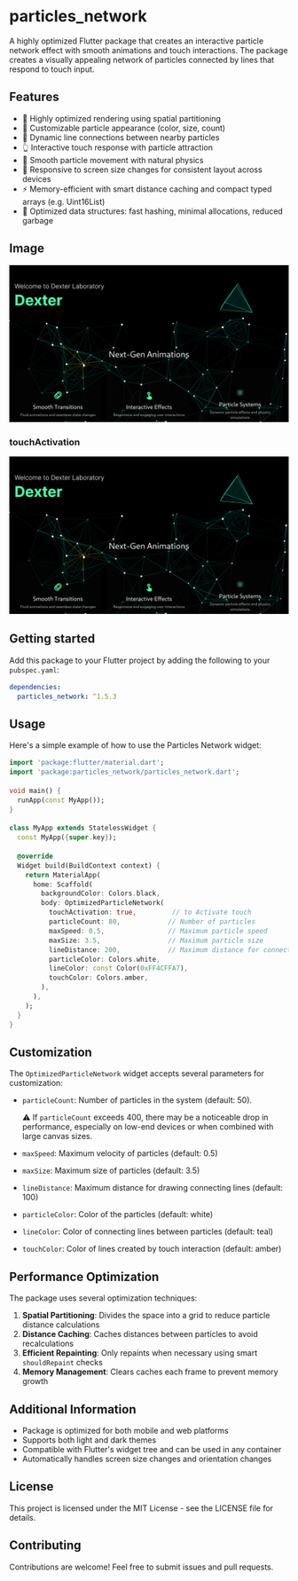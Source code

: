 <!--
This README describes the package. If you publish this package to pub.dev,
this README's contents appear on the landing page for your package.

For information about how to write a good package README, see the guide for
[writing package pages](https://dart.dev/tools/pub/writing-package-pages).

For general information about developing packages, see the Dart guide for
[creating packages](https://dart.dev/guides/libraries/create-packages)
and the Flutter guide for
[developing packages and plugins](https://flutter.dev/to/develop-packages).
-->


# particles_network

A highly optimized Flutter package that creates an interactive particle network effect with smooth animations and touch interactions. The package creates a visually appealing network of particles connected by lines that respond to touch input.

## Features

- 🚀 Highly optimized rendering using spatial partitioning
- 🎨 Customizable particle appearance (color, size, count)
- 🔗 Dynamic line connections between nearby particles
- 👆 Interactive touch response with particle attraction
- 🎯 Smooth particle movement with natural physics
- 📱 Responsive to screen size changes for consistent layout across devices
- ⚡ Memory-efficient with smart distance caching and compact typed arrays (e.g. Uint16List)
- 🧠 Optimized data structures: fast hashing, minimal allocations, reduced garbage

## Image 
![image](https://github.com/abod8639/Particles_Network/raw/main/assets/image.png)

### touchActivation
![](assets/image.png)
## Getting started

Add this package to your Flutter project by adding the following to your `pubspec.yaml`:

```yaml
dependencies:
  particles_network: ^1.5.3
```

## Usage

Here's a simple example of how to use the Particles Network widget:

```dart
import 'package:flutter/material.dart';
import 'package:particles_network/particles_network.dart';

void main() {
  runApp(const MyApp());
}

class MyApp extends StatelessWidget {
  const MyApp({super.key});

  @override
  Widget build(BuildContext context) {
    return MaterialApp(
      home: Scaffold(
        backgroundColor: Colors.black,
        body: OptimizedParticleNetwork(
          touchActivation: true,         // to Activate touch
          particleCount: 80,            // Number of particles
          maxSpeed: 0.5,                // Maximum particle speed
          maxSize: 3.5,                 // Maximum particle size
          lineDistance: 200,            // Maximum distance for connecting lines
          particleColor: Colors.white,
          lineColor: const Color(0xFF4CFFA7),
          touchColor: Colors.amber,
        ),
      ),
    );
  }
}

```

## Customization

The `OptimizedParticleNetwork` widget accepts several parameters for customization:

 - `particleCount`: Number of particles in the system (default: 50).

   ⚠️ If `particleCount` exceeds 400, there may be a noticeable drop in performance,
   especially on low-end devices or when combined with large canvas sizes.
- `maxSpeed`: Maximum velocity of particles (default: 0.5)
- `maxSize`: Maximum size of particles (default: 3.5)
- `lineDistance`: Maximum distance for drawing connecting lines (default: 100)
- `particleColor`: Color of the particles (default: white)
- `lineColor`: Color of connecting lines between particles (default: teal)
- `touchColor`: Color of lines created by touch interaction (default: amber)

## Performance Optimization

The package uses several optimization techniques:

1. **Spatial Partitioning**: Divides the space into a grid to reduce particle distance calculations
2. **Distance Caching**: Caches distances between particles to avoid recalculations
3. **Efficient Repainting**: Only repaints when necessary using smart `shouldRepaint` checks
4. **Memory Management**: Clears caches each frame to prevent memory growth

## Additional Information

- Package is optimized for both mobile and web platforms
- Supports both light and dark themes
- Compatible with Flutter's widget tree and can be used in any container
- Automatically handles screen size changes and orientation changes

## License

This project is licensed under the MIT License - see the LICENSE file for details.

## Contributing

Contributions are welcome! Feel free to submit issues and pull requests.
